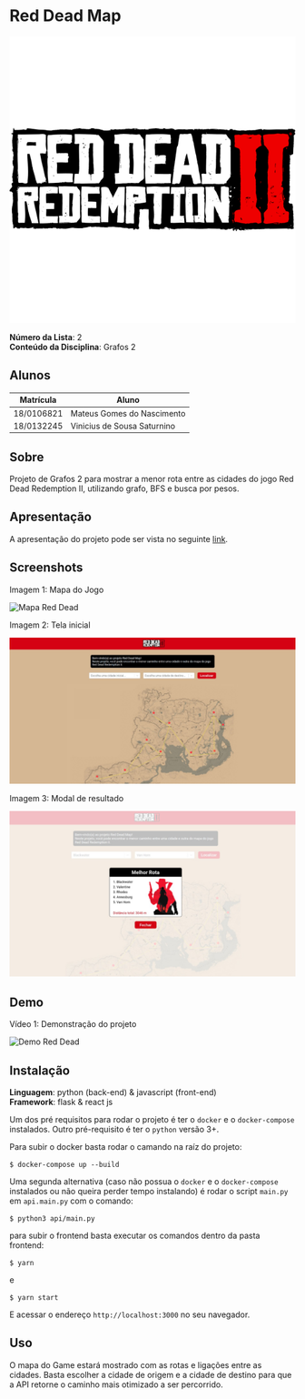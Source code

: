 # Red Dead Map

![Mapa Red Dead](./frontend/src/assets/logo.png)

**Número da Lista**: 2<br>
**Conteúdo da Disciplina**: Grafos 2<br>

## Alunos
|Matrícula | Aluno |
| -- | -- |
| 18/0106821  |  Mateus Gomes do Nascimento |
| 18/0132245  |  Vinicius de Sousa Saturnino |

## Sobre

Projeto de Grafos 2 para mostrar a menor rota entre as cidades do jogo Red Dead Redemption II, utilizando grafo, BFS e busca por pesos.

## Apresentação

A apresentação do projeto pode ser vista no seguinte [link](https://youtu.be/MX91DB4iMIU).

## Screenshots

<figcaption>Imagem 1: Mapa do Jogo</figcaption>

![Mapa Red Dead](./.github/map.png)

<figcaption>Imagem 2: Tela inicial</figcaption>

![Home Red Dead](./.github/home.jpeg)

<figcaption>Imagem 3: Modal de resultado</figcaption>

![Search Red Dead](./.github/search.jpeg)

## Demo

<figcaption>Vídeo 1: Demonstração do projeto

![Demo Red Dead](./.github/demo.gif)

## Instalação 
**Linguagem**: python (back-end) & javascript (front-end)<br>
**Framework**: flask & react js<br>

Um dos pré requisitos para rodar o projeto é ter o `docker` e o `docker-compose` instalados. Outro pré-requisito é ter o `python` versão 3+.

Para subir o docker basta rodar o camando na raíz do projeto:

```shell
$ docker-compose up --build
```

Uma segunda alternativa (caso não possua o `docker` e o `docker-compose` instalados ou não queira perder tempo instalando) é rodar o script `main.py` em `api.main.py` com o comando:

```shell
$ python3 api/main.py
```

para subir o frontend basta executar os comandos dentro da pasta frontend:

```shell
$ yarn
```
e

```shell
$ yarn start
```

E acessar o endereço `http://localhost:3000` no seu navegador.

## Uso 

O mapa do Game estará mostrado com as rotas e ligações entre as cidades. Basta escolher a cidade de origem e a cidade de destino para que a API retorne o caminho mais otimizado a ser percorrido.

